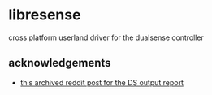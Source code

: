 # libresense

cross platform userland driver for the dualsense controller

## acknowledgements

- [this archived reddit post for the DS output report](https://gist.github.com/stealth-alex/10a8e7cc6027b78fa18a7f48a0d3d1e4)
